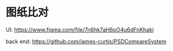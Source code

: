 # 图纸比对

UI: https://www.figma.com/file/7n6hk7aH6oO4u6dFnKhaki

back end: https://github.com/james-curtis/PSDCompareSystem
